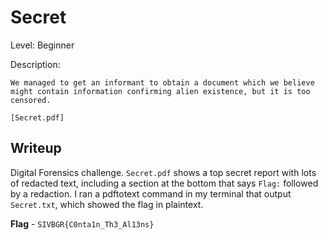 # Secret
Level: Beginner

Description:
```
We managed to get an informant to obtain a document which we believe might contain information confirming alien existence, but it is too censored.

[Secret.pdf]
```

## Writeup
Digital Forensics challenge. `Secret.pdf` shows a top secret report with lots of redacted text, including a section at the bottom that says `Flag:` followed by a redaction. I ran a pdftotext command in my terminal that output `Secret.txt`, which showed the flag in plaintext.

**Flag** - `SIVBGR{C0nta1n_Th3_Al13ns}`
